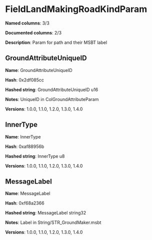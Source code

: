 # FieldLandMakingRoadKindParam
**Named columns**: 3/3

**Documented columns**: 2/3

**Description**: Param for path and their MSBT label
## GroundAttributeUniqueID

**Name**: GroundAttributeUniqueID

**Hash**: 0x2df085cc

**Hashed string**: GroundAttributeUniqueID u16

**Notes**: UniqueID in ColGroundAttributeParam

**Versions**: 1.0.0, 1.1.0, 1.2.0, 1.3.0, 1.4.0

## InnerType

**Name**: InnerType

**Hash**: 0xaf88956b

**Hashed string**: InnerType u8

**Versions**: 1.0.0, 1.1.0, 1.2.0, 1.3.0, 1.4.0

## MessageLabel

**Name**: MessageLabel

**Hash**: 0xf68a2366

**Hashed string**: MessageLabel string32

**Notes**: Label in String/STR_GroundMaker.msbt

**Versions**: 1.0.0, 1.1.0, 1.2.0, 1.3.0, 1.4.0

